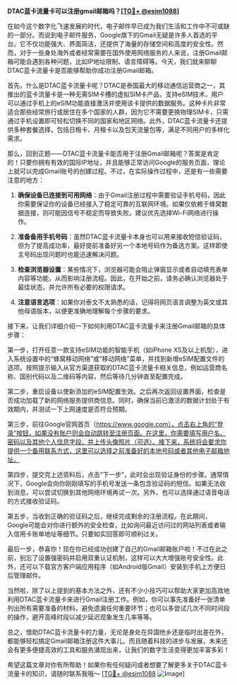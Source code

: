 **DTAC蓝卡流量卡可以注册gmail邮箱吗？[[TG💪+ @esim1088](https://t.me/s/esim1088)]**

在如今这个数字化飞速发展的时代，电子邮件早已成为我们生活和工作中不可或缺的一部分。而说到电子邮件服务，Google旗下的Gmail无疑是许多人首选的平台。它不仅功能强大、界面简洁，还提供了海量的存储空间和高度的安全性。然而，对于一些身处海外或者经常需要在国外使用网络服务的人来说，注册Gmail邮箱可能会遇到各种问题，比如IP地址限制、语言障碍等。今天，我们就来聊聊DTAC蓝卡流量卡是否能够帮助你成功注册Gmail邮箱。

首先，什么是DTAC蓝卡流量卡呢？DTAC是泰国最大的移动通信运营商之一，其推出的蓝卡流量卡是一种无需SIM卡槽的虚拟SIM卡产品，支持eSIM技术，用户可以通过手机上的eSIM功能直接激活并使用该卡提供的数据服务。这种卡片非常适合那些经常旅行或居住在多个国家的人群，因为它不需要更换物理SIM卡，只需通过手机设置即可轻松切换不同的国家和地区网络。此外，DTAC蓝卡流量卡还提供多种套餐选择，包括日租卡、月租卡以及包天流量包等，满足不同用户的多样化需求。

那么，回到正题——DTAC蓝卡流量卡能否用于注册Gmail邮箱呢？答案是肯定的！只要你拥有有效的国际IP地址，并且能够正常访问Google的服务页面，理论上就可以完成Gmail账号的创建过程。不过，在实际操作过程中，还是有一些需要注意的地方：

1. **确保设备已连接到可用网络**：由于Gmail注册过程中需要验证手机号码，因此你需要保证你的设备已经接入了稳定可靠的互联网环境。如果仅依赖于蜂窝数据连接，则可能因信号不稳定而导致失败。建议优先选择Wi-Fi网络进行操作。

2. **准备备用手机号码**：虽然DTAC蓝卡流量卡本身也可以用来接收短信验证码，但为了提高成功率，最好提前准备好另一个本地号码作为备选方案。这样即使主号码出现问题时也能迅速解决问题。

3. **检查浏览器设置**：某些情况下，浏览器可能会阻止弹窗显示或者自动填充表单内容等功能，从而影响注册流程。因此，在开始之前，请务必确认浏览器处于最佳状态，并允许所有必要的权限请求。

4. **注意语言选项**：如果你对泰文不太熟悉的话，记得将网页语言调整为英文或其他母语版本，以便更准确地理解每个步骤的要求。

接下来，让我们详细介绍一下如何利用DTAC蓝卡流量卡来注册Gmail邮箱的具体步骤：

第一步，打开任意一款支持eSIM功能的智能手机（如iPhone XS及以上机型），进入系统设置中的“蜂窝移动网络”或“移动网络”菜单，并找到新增eSIM配置文件的选项。按照提示输入从官方渠道获取的DTAC蓝卡流量卡相关信息，例如运营商名称、国别代码以及二维码等内容，然后等待几分钟直至配置完成。

第二步，重启设备以使新添加的eSIM配置生效。之后再次返回设置界面，检查是否成功加载了新的网络服务提供商信息。同时，确保当前已激活的数据计划处于有效期内，并测试一下上网速度是否符合预期。

第三步，前往Google官网首页（https://www.google.com），点击右上角的“登录”按钮，如果没有账户则会自动跳转至注册页面。在这里，你需要填写用户名、密码以及其他个人信息字段，并上传头像照片（可选）。接下来，系统将会要求你提供一个备用联系方式，这里可以选择之前准备好的本地号码或者其他电子邮箱地址。

第四步，提交完上述资料后，点击“下一步”，此时会出现验证身份的步骤。通常情况下，Google会向你刚刚填写的手机号发送一条包含验证码的短信。如果无法收到消息，可以尝试切换到其他网络环境再试一次。另外，也可以选择通过语音电话的方式接收验证码。

第五步，当收到正确的验证码之后，继续完成剩余的注册流程。在此期间，Google可能会对你进行额外的安全检查，比如询问最近访问过的网站列表或者输入信用卡账单地址等细节。只要如实回答即可顺利过关。

最后一步，恭喜你！现在你已经成功创建了自己的Gmail邮箱账户啦！不过在此之前，别忘了设置强密码并启用双重认证机制，这样可以大大增强账号安全性。此外，还可以下载官方客户端应用程序（如Android版Gmail）安装到手机上方便日后管理邮件。

当然啦，除了以上提到的基本方法之外，还有不少小技巧可以帮助大家更加高效地利用DTAC蓝卡流量卡来进行Gmail注册工作。例如，你可以事先准备好一张清单列出所有需要准备的材料，避免遗漏任何重要环节；也可以多尝试几次不同时间段的操作，避开高峰时段以减少延迟现象发生几率等等。

总之，借助DTAC蓝卡流量卡的力量，无论是身处在异国他乡还是临时出差在外，都能够轻松搞定Gmail邮箱注册这件大事儿。而且随着科技的进步与发展，未来还会有更多便捷高效的工具和服务涌现出来，让我们的数字生活变得更加丰富多彩！

希望这篇文章对你有所帮助！如果你有任何疑问或者想要了解更多关于DTAC蓝卡流量卡的知识，请随时联系我哦～ [[TG💪+ @esim1088](https://t.me/s/esim1088) ![Image](https://i.postimg.cc/4NQfJmqS/Snipaste-2025-05-13-00-14-12.png)]